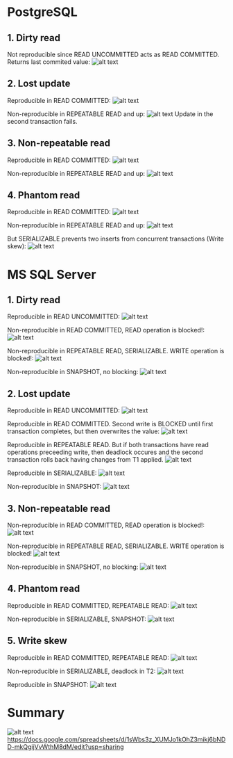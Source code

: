# PostgreSQL

## 1. Dirty read

Not reproducible since READ UNCOMMITTED acts as READ COMMITTED.
Returns last commited value:
![alt text](image-10.png)

## 2. Lost update

Reproducible in READ COMMITTED:
![alt text](image-1.png)

Non-reproducible in REPEATABLE READ and up:
![alt text](image-2.png)
Update in the second transaction fails.

## 3. Non-repeatable read

Reproducible in READ COMMITTED:
![alt text](image-4.png)

Non-reproducible in REPEATABLE READ and up:
![alt text](image-3.png)

## 4. Phantom read

Reproducible in READ COMMITTED:
![alt text](image-5.png)

Non-reproducible in REPEATABLE READ and up:
![alt text](image-6.png)

But SERIALIZABLE prevents two inserts from concurrent transactions (Write skew):
![alt text](image-7.png)


# MS SQL Server

## 1. Dirty read

Reproducible in READ UNCOMMITTED:
![alt text](image-8.png)

Non-reproducible in READ COMMITTED, READ operation is blocked!:
![alt text](image-9.png)

Non-reproducible in REPEATABLE READ, SERIALIZABLE. WRITE operation is blocked!:
![alt text](image-11.png)

Non-reproducible in SNAPSHOT, no blocking:
![alt text](image-17.png)


## 2. Lost update

Reproducible in READ UNCOMMITTED:
![alt text](image-12.png)

Reproducible in READ COMMITTED. Second write is BLOCKED until first transaction completes, but then overwrites the value:
![alt text](image-13.png)

Reproducible in REPEATABLE READ. But if both transactions have read operations preceeding write, then deadlock occures and the second transaction rolls back having changes from T1 applied.
![alt text](image-14.png)

Reproducible in SERIALIZABLE:
![alt text](image-15.png)

Non-reproducible in SNAPSHOT:
![alt text](image-16.png)


## 3. Non-repeatable read

Non-reproducible in READ COMMITTED, READ operation is blocked!:
![alt text](image-19.png)

Non-reproducible in REPEATABLE READ, SERIALIZABLE. WRITE operation is blocked!
![alt text](image-21.png)

Non-reproducible in SNAPSHOT, no blocking:
![alt text](image-20.png)


## 4. Phantom read

Reproducible in READ COMMITTED, REPEATABLE READ:
![alt text](image-22.png)

Non-reproducible in SERIALIZABLE, SNAPSHOT:
![alt text](image-23.png)


## 5. Write skew

Reproducible in READ COMMITTED, REPEATABLE READ:
![alt text](image-24.png)

Non-reproducible in SERIALIZABLE, deadlock in T2:
![alt text](image-25.png)

Reproducible in SNAPSHOT:
![alt text](image-26.png)

# Summary
![alt text](image-28.png)
https://docs.google.com/spreadsheets/d/1sWbs3z_XUMJo1kOhZ3mikj6bNDD-mkQgijVvWthM8dM/edit?usp=sharing
